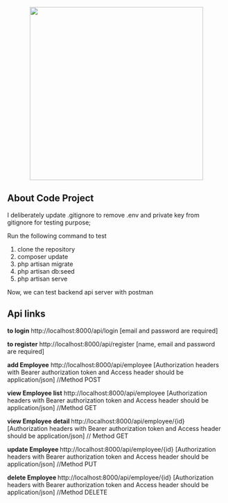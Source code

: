 <p align="center"><a href="https://laravel.com" target="_blank"><img src="https://raw.githubusercontent.com/laravel/art/master/logo-lockup/5%20SVG/2%20CMYK/1%20Full%20Color/laravel-logolockup-cmyk-red.svg" width="400"></a></p>

## About Code Project

I deliberately update .gitignore to remove .env and private key from gitignore for testing purpose;

Run the following command to test

<ol>
<li> clone the repository</li>
<li> composer update </li>
<li> php artisan migrate </li>
<li> php artisan db:seed </li>
<li> php artisan serve </li>
</ol>

Now, we can test backend api server with postman

<h2>Api links </h2>

<b>to login</b> <a>http://localhost:8000/api/login</a> [email and password are required]

<b>to register</b> <a>http://localhost:8000/api/register</a> [name, email and password are required]

<b>add Employee</b> <a>http://localhost:8000/api/employee</a> [Authorization headers with Bearer authorization token and Access header should be application/json] //Method POST

<b>view Employee list</b> <a>http://localhost:8000/api/employee</a> [Authorization headers with Bearer authorization token and Access header should be application/json] //Method GET

<b>view Employee detail </b> <a>http://localhost:8000/api/employee/{id}</a> [Authorization headers with Bearer authorization token and Access header should be application/json] // Method GET

<b>update Employee </b> <a>http://localhost:8000/api/employee/{id}</a> [Authorization headers with Bearer authorization token and Access header should be application/json] //Method PUT

<b>delete Employee </b> <a>http://localhost:8000/api/employee/{id}</a> [Authorization headers with Bearer authorization token and Access header should be application/json] //Method DELETE
